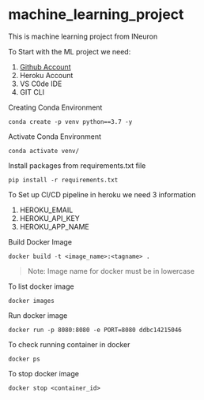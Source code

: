 # machine_learning_project
This is machine learning project from INeuron

To Start with the ML project we need:

1) [Github Account](https://github.com/)
2) Heroku Account
3) VS C0de IDE
4) GIT CLI 



Creating Conda Environment
```
conda create -p venv python==3.7 -y

```


Activate Conda Environment
```
conda activate venv/

```


Install packages from requirements.txt file
```
pip install -r requirements.txt

```

To Set up CI/CD pipeline in heroku we need 3 information
1. HEROKU_EMAIL 
2. HEROKU_API_KEY
3. HEROKU_APP_NAME



Build Docker Image 
```
docker build -t <image_name>:<tagname> .
```
> Note: Image name for docker must be in lowercase


To list docker image 
```
docker images
```


Run docker image 
```
docker run -p 8080:8080 -e PORT=8080 ddbc14215046
```

To check running container in docker 
```
docker ps
```


To stop docker image
```
docker stop <container_id>
```

